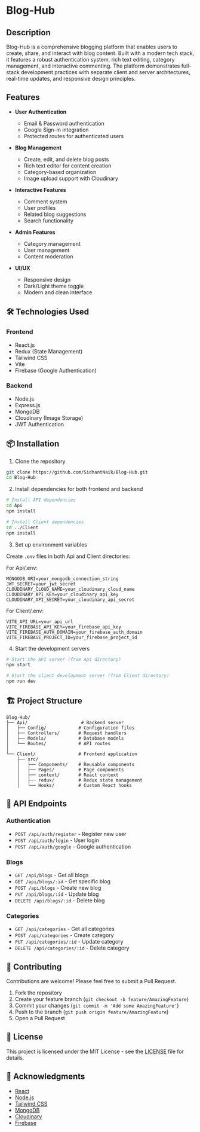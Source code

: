 # Blog-Hub

## Description

Blog-Hub is a comprehensive blogging platform that enables users to create, share, and interact with blog content. Built with a modern tech stack, it features a robust authentication system, rich text editing, category management, and interactive commenting. The platform demonstrates full-stack development practices with separate client and server architectures, real-time updates, and responsive design principles.

## Features

- **User Authentication**
  - Email & Password authentication
  - Google Sign-in integration
  - Protected routes for authenticated users

- **Blog Management**
  - Create, edit, and delete blog posts
  - Rich text editor for content creation
  - Category-based organization
  - Image upload support with Cloudinary

- **Interactive Features**
  - Comment system
  - User profiles
  - Related blog suggestions
  - Search functionality

- **Admin Features**
  - Category management
  - User management
  - Content moderation

- **UI/UX**
  - Responsive design
  - Dark/Light theme toggle
  - Modern and clean interface

## 🛠️ Technologies Used

### Frontend
- React.js
- Redux (State Management)
- Tailwind CSS
- Vite
- Firebase (Google Authentication)

### Backend
- Node.js
- Express.js
- MongoDB
- Cloudinary (Image Storage)
- JWT Authentication

## 📦 Installation

1. Clone the repository
```bash
git clone https://github.com/SidhantNaik/Blog-Hub.git
cd Blog-Hub
```

2. Install dependencies for both frontend and backend
```bash
# Install API dependencies
cd Api
npm install

# Install Client dependencies
cd ../Client
npm install
```

3. Set up environment variables

Create `.env` files in both Api and Client directories:

For Api/.env:
```env
MONGODB_URI=your_mongodb_connection_string
JWT_SECRET=your_jwt_secret
CLOUDINARY_CLOUD_NAME=your_cloudinary_cloud_name
CLOUDINARY_API_KEY=your_cloudinary_api_key
CLOUDINARY_API_SECRET=your_cloudinary_api_secret
```

For Client/.env:
```env
VITE_API_URL=your_api_url
VITE_FIREBASE_API_KEY=your_firebase_api_key
VITE_FIREBASE_AUTH_DOMAIN=your_firebase_auth_domain
VITE_FIREBASE_PROJECT_ID=your_firebase_project_id
```

4. Start the development servers

```bash
# Start the API server (from Api directory)
npm start

# Start the client development server (from Client directory)
npm run dev
```

## 🏗️ Project Structure

```
Blog-Hub/
├── Api/                    # Backend server
│   ├── Config/            # Configuration files
│   ├── Controllers/       # Request handlers
│   ├── Models/            # Database models
│   └── Routes/            # API routes
│
└── Client/                # Frontend application
    ├── src/
    │   ├── Components/    # Reusable components
    │   ├── Pages/         # Page components
    │   ├── context/       # React context
    │   ├── redux/         # Redux state management
    │   └── Hooks/         # Custom React hooks
```

## 🔑 API Endpoints

### Authentication
- `POST /api/auth/register` - Register new user
- `POST /api/auth/login` - User login
- `POST /api/auth/google` - Google authentication

### Blogs
- `GET /api/blogs` - Get all blogs
- `GET /api/blogs/:id` - Get specific blog
- `POST /api/blogs` - Create new blog
- `PUT /api/blogs/:id` - Update blog
- `DELETE /api/blogs/:id` - Delete blog

### Categories
- `GET /api/categories` - Get all categories
- `POST /api/categories` - Create category
- `PUT /api/categories/:id` - Update category
- `DELETE /api/categories/:id` - Delete category

## 👥 Contributing

Contributions are welcome! Please feel free to submit a Pull Request.

1. Fork the repository
2. Create your feature branch (`git checkout -b feature/AmazingFeature`)
3. Commit your changes (`git commit -m 'Add some AmazingFeature'`)
4. Push to the branch (`git push origin feature/AmazingFeature`)
5. Open a Pull Request

## 📄 License

This project is licensed under the MIT License - see the [LICENSE](LICENSE) file for details.

## 🙏 Acknowledgments

- [React](https://reactjs.org/)
- [Node.js](https://nodejs.org/)
- [Tailwind CSS](https://tailwindcss.com/)
- [MongoDB](https://www.mongodb.com/)
- [Cloudinary](https://cloudinary.com/)
- [Firebase](https://firebase.google.com/)